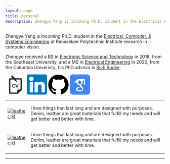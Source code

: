 ```yaml
---
layout: page
title: personal
description: Zhengye Yang is incoming Ph.D. student in the Electrical Engineering at Rensselaer Polytechnic Institute; research in computer vision
---
```

Zhengye Yang is incoming Ph.D. student in the [Electrical, Computer, & Systems Engineering](https://www.ecse.rpi.edu) at Rensselaer Polytechnic Institute
research in computer vision.

Zhengye received a BS in [Electronic Science and Technology](https://electronic.seu.edu.cn/dz_en/)
in 2018, from the
Southeast University, and a
MS in [Electrical Engineering](https://www.ee.columbia.edu) in 2020, from the
Columbia Univeristy; his PhD advisor is
[Rich Radke](https://www.ecse.rpi.edu/~rjradke/index.htm).


<a href="{{ BASE_PATH }}/zhengye_cv_2_1.pdf">
<img border="0" alt="CV" src="high_res_icon/cv-icon.png" width="64" height="64">
</a>
<a href="https://www.linkedin.com/in/zhengye-yang/">
<img border="0" alt="LinkedIn" src="high_res_icon/linkedin-icon.png" width="64" height="64">
</a>
<a href="https://github.com/zylearncoding">
<img border="0" alt="Github" src="high_res_icon/github-icon.png" width="64" height="64">
</a>
<a href="https://scholar.google.com/citations?user=PGbaGDsAAAAJ&hl=en">
<img border="0" alt="GoogleScholar" src="high_res_icon/googlescholar-icon.png" width="64" height="64">
</a>


<table class="wide">
<tr>
  <td class="left">
    <a href="../publpics/leather_jkt.jpg">
            <img src="../publpics/leather_jkt.jpg"
                  title="leather jkt" alt="leather jkt"/></a>
  </td>
  <td class="right">
    <p >
        I love things that last long and are designed with purposes. Denim, leather are great materials that fulfill my needs and will get better and better with time.
    </p>
  </td>
</tr>
<tr>
  <td class="left">
    <a href="../publpics/leather_jkt.jpg">
            <img src="../publpics/leather_jkt.jpg"
                  title="leather jkt" alt="leather jkt"/></a>
  </td>
  <td class="right">
    <p >
        I love things that last long and are designed with purposes. Denim, leather are great materials that fulfill my needs and will get better and better with time.
    </p>
  </td>
</tr>
</table>





---

